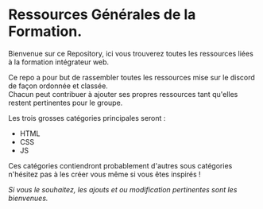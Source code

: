 # Ressources Générales de la Formation.  
Bienvenue sur ce Repository, ici vous trouverez toutes les ressources liées à la formation intégrateur web.  

Ce repo a pour but de rassembler toutes les ressources mise sur le discord de façon ordonnée et classée.  
Chacun peut contribuer à ajouter ses propres ressources tant qu'elles restent pertinentes pour le groupe. 
  
Les trois grosses catégories principales seront :  
* HTML
* CSS
* JS
  
Ces catégories contiendront probablement d'autres sous catégories n'hésitez pas à les créer vous même si vous êtes inspirés !  
  
  
*Si vous le souhaitez, les ajouts et ou modification pertinentes sont les bienvenues.*
